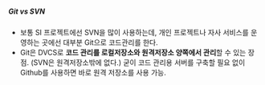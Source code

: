 ##### Git vs SVN

* 보통 SI 프로젝트에선 SVN을 많이 사용하는데, 개인 프로젝트나 자사 서비스를 운영하는 곳에선 대부분 Git으로 코드관리를 한다. 
* Git은 DVCS로 **코드 관리를 로컬저장소와 원격저장소 양쪽에서 관리**할 수 있는 장점. 
  (SVN은 원격저장소밖에 없다.)
  굳이 코드 관리용 서버를 구축할 필요 없이 Github를 사용하면 바로 원격 저장소를 사용 가능.

